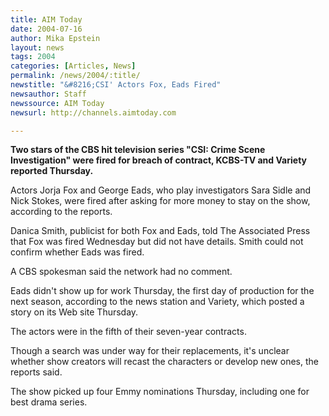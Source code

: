 ```yaml
---
title: AIM Today
date: 2004-07-16
author: Mika Epstein
layout: news
tags: 2004
categories: [Articles, News]
permalink: /news/2004/:title/
newstitle: "&#8216;CSI' Actors Fox, Eads Fired"
newsauthor: Staff  
newssource: AIM Today  
newsurl: http://channels.aimtoday.com  

---
```


**Two stars of the CBS hit television series "CSI: Crime Scene Investigation" were fired for breach of contract, KCBS-TV and Variety reported Thursday.**

Actors Jorja Fox and George Eads, who play investigators Sara Sidle and Nick Stokes, were fired after asking for more money to stay on the show, according to the reports. 

Danica Smith, publicist for both Fox and Eads, told The Associated Press that Fox was fired Wednesday but did not have details. Smith could not confirm whether Eads was fired. 

A CBS spokesman said the network had no comment. 

Eads didn't show up for work Thursday, the first day of production for the next season, according to the news station and Variety, which posted a story on its Web site Thursday. 

The actors were in the fifth of their seven-year contracts. 

Though a search was under way for their replacements, it's unclear whether show creators will recast the characters or develop new ones, the reports said. 

The show picked up four Emmy nominations Thursday, including one for best drama series. 

